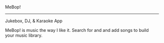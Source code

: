 MeBop!
___
Jukebox, DJ, & Karaoke App


MeBop! is music the way I like it. Search for and and add songs to build your music library.
